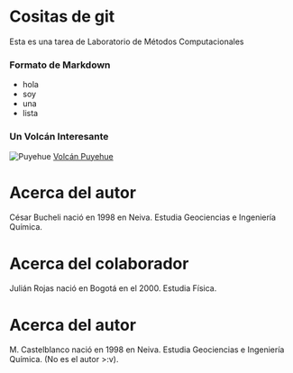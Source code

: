 # Cositas de git
Esta es una tarea de Laboratorio de Métodos Computacionales

### Formato de Markdown
* hola
* soy
* una
* lista

### Un Volcán Interesante
![Puyehue](https://bucket3.glanacion.com/anexos/fotos/08/2711108w380.jpg)
[Volcán Puyehue](https://es.wikipedia.org/wiki/Volc%C3%A1n_Puyehue)

# Acerca del autor
César Bucheli nació  en 1998 en Neiva. Estudia Geociencias e Ingeniería Química. 

# Acerca del colaborador 
Julián Rojas nació en Bogotá en el 2000. Estudia Física.

# Acerca del autor
M. Castelblanco nació en 1998 en Neiva. Estudia Geociencias e Ingeniería Química. (No es el autor >:v).
